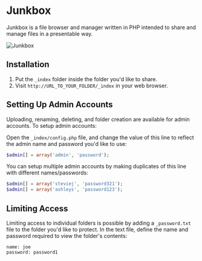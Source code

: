 # Junkbox

Junkbox is a file browser and manager written in PHP intended to share and manage files in a presentable way.

![Junkbox](https://raw.github.com/bryanbuchanan/junkbox/master/screenshot.png)

## Installation

1. Put the `_index` folder inside the folder you'd like to share.
2. Visit `http://URL_TO_YOUR_FOLDER/_index` in your web browser.

## Setting Up Admin Accounts

Uploading, renaming, deleting, and folder creation are available for admin accounts. To setup admin accounts:

Open the `_index/config.php` file, and change the value of this line to reflect the admin name and password you'd like to use:
		
```php
$admin[] = array('admin', 'password');
```

You can setup multiple admin accounts by making duplicates of this line with different names/passwords:

```php
$admin[] = array('steviej', 'password321');
$admin[] = array('ashleys', 'password123');
```

## Limiting Access

Limiting access to individual folders is possible by adding a `_password.txt` file to the folder you'd like to protect. In the text file, define the name and password required to view the folder's contents:

	name: joe
	password: password1
